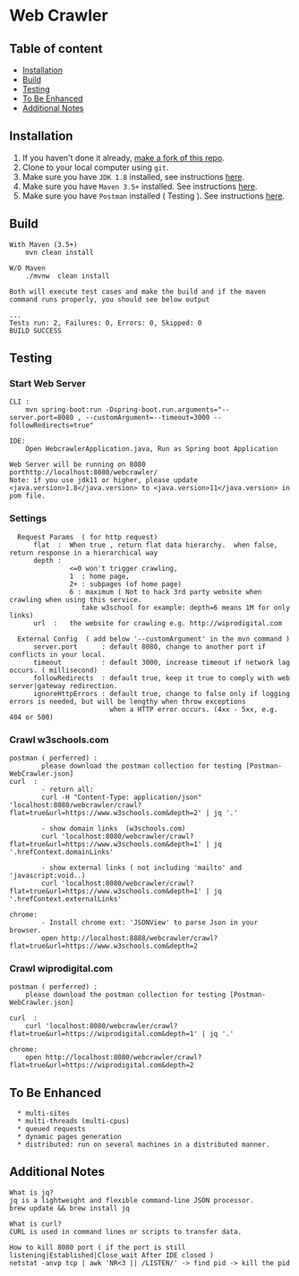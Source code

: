 # Web Crawler

## Table of content
- [Installation](#installation)
- [Build](#build)
- [Testing](#testing)
- [To Be Enhanced](#to-be-enhanced)
- [Additional Notes](#additional-notes)

## Installation
1. If you haven't done it already, [make a fork of this repo](http://github.com/rossbu/webcrawler/fork).
1. Clone to your local computer using `git`.
1. Make sure you have `JDK 1.8` installed, see instructions [here](https://www.java.com/en/download/).
1. Make sure you have `Maven 3.5+` installed. See instructions [here](https://maven.apache.org/download.cgi).
1. Make sure you have `Postman` installed ( Testing ). See instructions [here](https://www.postman.com/).


## Build
    With Maven (3.5+)
        mvn clean install
        
    W/O Maven
        ./mvnw  clean install

    Both will execute test cases and make the build and if the maven command runs properly, you should see below output
    
    ...
    Tests run: 2, Failures: 0, Errors: 0, Skipped: 0
    BUILD SUCCESS
    
## Testing

### Start Web Server     
    CLI : 
        mvn spring-boot:run -Dspring-boot.run.arguments="--server.port=8080 , --customArgument=--timeout=3000 --followRedirects=true"
    
    IDE:  
        Open WebcrawlerApplication.java, Run as Spring boot Application 

    Web Server will be running on 8080 porthttp://localhost:8080/webcrawler/
    Note: if you use jdk11 or higher, please update <java.version>1.8</java.version> to <java.version>11</java.version> in pom file.
 

### Settings
  ```
    Request Params  ( for http request)
        flat  :  When true , return flat data hierarchy.  when false, return response in a hierarchical way
        depth :  
                 <=0 won't trigger crawling,  
                 1  : home page, 
                 2+ : subpages (of home page) 
                 6 : maximum ( Not to hack 3rd party website when crawling when using this service. 
                    take w3school for example: depth=6 means 1M for only links)
        url  :   the website for crawling e.g. http://wiprodigital.com
  
    External Config  ( add below '--customArgument' in the mvn command )
        server.port      : default 8080, change to another port if conflicts in your local.
        timeout          : default 3000, increase timeout if network lag occurs. ( millisecond)
        followRedirects  : default true, keep it true to comply with web server|gateway redirection.
        ignoreHttpErrors : default true, change to false only if logging errors is needed, but will be lengthy when throw exceptions 
                           when a HTTP error occurs. (4xx - 5xx, e.g. 404 or 500)
  ```

### Crawl w3schools.com
    postman ( perferred) :
            please download the postman collection for testing [Postman-WebCrawler.json]
    curl  :    
            - return all:
            curl -H "Content-Type: application/json" 'localhost:8080/webcrawler/crawl?flat=true&url=https://www.w3schools.com&depth=2' | jq '.'
            
            - show domain links  (w3schools.com)
            curl 'localhost:8080/webcrawler/crawl?flat=true&url=https://www.w3schools.com&depth=1' | jq '.hrefContext.domainLinks'
            
            - show external links ( not including 'mailto' and 'javascript:void..)              
            curl 'localhost:8080/webcrawler/crawl?flat=true&url=https://www.w3schools.com&depth=1' | jq '.hrefContext.externalLinks'
    
    chrome:
            - Install chrome ext: 'JSONView' to parse Json in your browser.
            open http://localhost:8888/webcrawler/crawl?flat=true&url=https://www.w3schools.com&depth=2
            


### Crawl wiprodigital.com
    postman ( perferred) :
        please download the postman collection for testing [Postman-WebCrawler.json]
        
    curl  :    
        curl 'localhost:8080/webcrawler/crawl?flat=true&url=https://wiprodigital.com&depth=1' | jq '.'
    
    chrome:    
        open http://localhost:8080/webcrawler/crawl?flat=true&url=https://wiprodigital.com&depth=2

 

## To Be Enhanced

      * multi-sites
      * multi-threads (multi-cpus)
      * queued requests
      * dynamic pages generation
      * distributed: run on several machines in a distributed manner.

## Additional Notes
    What is jq?
    jq is a lightweight and flexible command-line JSON processor.
    brew update && brew install jq
    
    What is curl?
    CURL is used in command lines or scripts to transfer data.

    How to kill 8080 port ( if the port is still listening|Established|Close_wait After IDE closed )
    netstat -anvp tcp | awk 'NR<3 || /LISTEN/' -> find pid -> kill the pid
